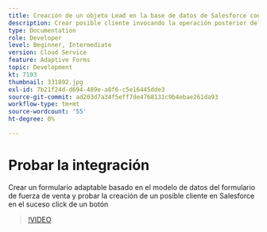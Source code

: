 ```yaml
---
title: Creación de un objeto Lead en la base de datos de Salesforce con un suceso click de un botón
description: Crear posible cliente invocando la operación posterior del Modelo de datos de formulario
type: Documentation
role: Developer
level: Beginner, Intermediate
version: Cloud Service
feature: Adaptive Forms
topic: Development
kt: 7193
thumbnail: 331892.jpg
exl-id: 7b21f24d-d694-489e-a8f6-c5e16445dde3
source-git-commit: ad203d7a34f5eff7de4768131c9b4ebae261da93
workflow-type: tm+mt
source-wordcount: '55'
ht-degree: 0%

---
```


# Probar la integración

Crear un formulario adaptable basado en el modelo de datos del formulario de fuerza de venta y probar la creación de un posible cliente en Salesforce en el suceso click de un botón

>[!VIDEO](https://video.tv.adobe.com/v/331892?quality=12&learn=on)
